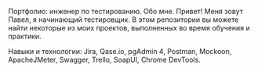 Портфолио: инженер по тестированию.
Обо мне.
Привет! Меня зовут Павел, я начинающий тестировщик.
В этом репозитории вы можете найти некоторые из моих проектов, выполненных во время обучения и практики.

Навыки и технологии:
Jira, Qase.io, pgAdmin 4, Postman, Mockoon, ApacheJMeter, Swagger, Trello,
SoapUI, Chrome DevTools.
